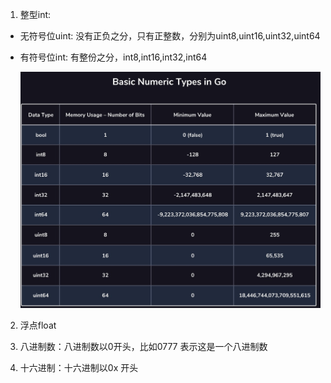 1. 整型int:

+ 无符号位uint: 没有正负之分，只有正整数，分别为uint8,uint16,uint32,uint64

+ 有符号位int: 有整份之分，int8,int16,int32,int64

   ![image](../../assets/9.jpg)

2. 浮点float

3. 八进制数：八进制数以0开头，比如0777 表示这是一个八进制数

4. 十六进制：十六进制以0x 开头